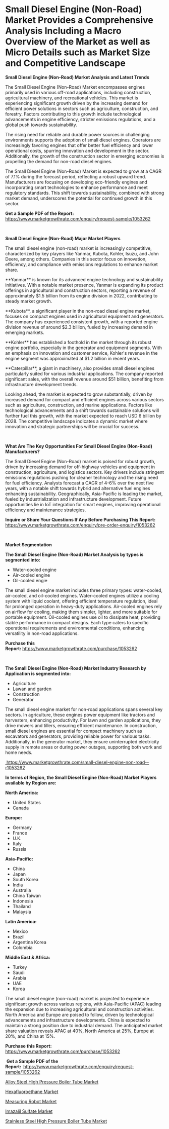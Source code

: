 <p><h1>Small Diesel Engine (Non-Road) Market Provides a Comprehensive Analysis Including a Macro Overview of the Market as well as Micro Details such as Market Size and Competitive Landscape</h1></p><p><strong>Small Diesel Engine (Non-Road) Market Analysis and Latest Trends</strong></p>
<p><p>The Small Diesel Engine (Non-Road) Market encompasses engines primarily used in various off-road applications, including construction, agricultural machinery, and recreational vehicles. This market is experiencing significant growth driven by the increasing demand for efficient power solutions in sectors such as agriculture, construction, and forestry. Factors contributing to this growth include technological advancements in engine efficiency, stricter emissions regulations, and a global push towards sustainability.</p><p>The rising need for reliable and durable power sources in challenging environments supports the adoption of small diesel engines. Operators are increasingly favoring engines that offer better fuel efficiency and lower operational costs, spurring innovation and development in the sector. Additionally, the growth of the construction sector in emerging economies is propelling the demand for non-road diesel engines.</p><p>The Small Diesel Engine (Non-Road) Market is expected to grow at a CAGR of 7.1% during the forecast period, reflecting a robust upward trend. Manufacturers are focusing on developing eco-friendly engines and incorporating smart technologies to enhance performance and meet regulatory standards. This shift towards sustainability, combined with strong market demand, underscores the potential for continued growth in this sector.</p></p>
<p><strong>Get a Sample PDF of the Report:&nbsp;</strong> <a href="https://www.marketgrowthrate.com/enquiry/request-sample/1053262">https://www.marketgrowthrate.com/enquiry/request-sample/1053262</a></p>
<p>&nbsp;</p>
<p><strong>Small Diesel Engine (Non-Road) Major Market Players</strong></p>
<p><p>The small diesel engine (non-road) market is increasingly competitive, characterized by key players like Yanmar, Kubota, Kohler, Isuzu, and John Deere, among others. Companies in this sector focus on innovation, efficiency, and compliance with emissions regulations to enhance market share.</p><p>**Yanmar** is known for its advanced engine technology and sustainability initiatives. With a notable market presence, Yanmar is expanding its product offerings in agricultural and construction sectors, reporting a revenue of approximately $1.5 billion from its engine division in 2022, contributing to steady market growth.</p><p>**Kubota**, a significant player in the non-road diesel engine market, focuses on compact engines used in agricultural equipment and generators. The company has experienced consistent growth, with a reported engine division revenue of around $2.3 billion, fueled by increasing demand in emerging markets.</p><p>**Kohler** has established a foothold in the market through its robust engine portfolio, especially in the generator and equipment segments. With an emphasis on innovation and customer service, Kohler's revenue in the engine segment was approximated at $1.2 billion in recent years.</p><p>**Caterpillar**, a giant in machinery, also provides small diesel engines particularly suited for various industrial applications. The company reported significant sales, with the overall revenue around $51 billion, benefiting from infrastructure development trends.</p><p>Looking ahead, the market is expected to grow substantially, driven by increased demand for compact and efficient engines across various sectors such as agriculture, construction, and marine applications. Factors like technological advancements and a shift towards sustainable solutions will further fuel this growth, with the market expected to reach USD 6 billion by 2028. The competitive landscape indicates a dynamic market where innovation and strategic partnerships will be crucial for success.</p></p>
<p>&nbsp;</p>
<p><strong>What Are The Key Opportunities For Small Diesel Engine (Non-Road) Manufacturers?</strong></p>
<p><p>The Small Diesel Engine (Non-Road) market is poised for robust growth, driven by increasing demand for off-highway vehicles and equipment in construction, agriculture, and logistics sectors. Key drivers include stringent emissions regulations pushing for cleaner technology and the rising need for fuel efficiency. Analysts forecast a CAGR of 4-6% over the next five years, with a notable shift towards hybrid and alternative fuel engines enhancing sustainability. Geographically, Asia-Pacific is leading the market, fueled by industrialization and infrastructure development. Future opportunities lie in IoT integration for smart engines, improving operational efficiency and maintenance strategies.</p></p>
<p><strong>Inquire or Share Your Questions If Any Before Purchasing This Report:</strong> <a href="https://www.marketgrowthrate.com/enquiry/pre-order-enquiry/1053262">https://www.marketgrowthrate.com/enquiry/pre-order-enquiry/1053262</a></p>
<p>&nbsp;</p>
<p><strong>Market Segmentation</strong></p>
<p><strong>The Small Diesel Engine (Non-Road) Market Analysis by types is segmented into:</strong></p>
<p><ul><li>Water-cooled engine</li><li>Air-cooled engine</li><li>Oil-cooled engie</li></ul></p>
<p><p>The small diesel engine market includes three primary types: water-cooled, air-cooled, and oil-cooled engines. Water-cooled engines utilize a cooling system with liquid coolant, offering efficient temperature regulation, ideal for prolonged operation in heavy-duty applications. Air-cooled engines rely on airflow for cooling, making them simpler, lighter, and more suitable for portable equipment. Oil-cooled engines use oil to dissipate heat, providing stable performance in compact designs. Each type caters to specific operational requirements and environmental conditions, enhancing versatility in non-road applications.</p></p>
<p><strong>Purchase this Report:&nbsp;</strong><a href="https://www.marketgrowthrate.com/purchase/1053262">https://www.marketgrowthrate.com/purchase/1053262</a></p>
<p>&nbsp;</p>
<p><strong>The Small Diesel Engine (Non-Road) Market Industry Research by Application is segmented into:</strong></p>
<p><ul><li>Agriculture</li><li>Lawan and garden</li><li>Construction</li><li>Generator</li></ul></p>
<p><p>The small diesel engine market for non-road applications spans several key sectors. In agriculture, these engines power equipment like tractors and harvesters, enhancing productivity. For lawn and garden applications, they drive mowers and tillers, ensuring efficient maintenance. In construction, small diesel engines are essential for compact machinery such as excavators and generators, providing reliable power for various tasks. Additionally, in the generator market, they ensure uninterrupted electricity supply in remote areas or during power outages, supporting both work and home needs.</p></p>
<p><a href="https://www.marketgrowthrate.com/small-diesel-engine-non-road--r1053262">&nbsp;https://www.marketgrowthrate.com/small-diesel-engine-non-road--r1053262</a></p>
<p><strong>In terms of Region, the Small Diesel Engine (Non-Road) Market Players available by Region are:</strong></p>
<p>
    <p> <strong> North America: </strong>
        <ul>
            <li>United States</li>
            <li>Canada</li>
        </ul>
        </p> 
    <p> <strong> Europe: </strong>
        <ul>
            <li>Germany</li>
            <li>France</li>
            <li>U.K.</li>
            <li>Italy</li>
            <li>Russia</li>
        </ul>
        </p> 
    <p> <strong> Asia-Pacific: </strong>
        <ul>
            <li>China</li>
            <li>Japan</li>
            <li>South Korea</li>
            <li>India</li>
            <li>Australia</li>
            <li>China Taiwan</li>
            <li>Indonesia</li>
            <li>Thailand</li>
            <li>Malaysia</li>
        </ul>
        </p> 
    <p> <strong> Latin America: </strong>
        <ul>
            <li>Mexico</li>
            <li>Brazil</li>
            <li>Argentina Korea</li>
            <li>Colombia</li>
        </ul>
        </p> 
    <p> <strong> Middle East & Africa: </strong>
        <ul>
            <li>Turkey</li>
            <li>Saudi</li>
            <li>Arabia</li>
            <li>UAE</li>
            <li>Korea</li>
        </ul>
    </p>
    </p>
<p><p>The small diesel engine (non-road) market is projected to experience significant growth across various regions, with Asia-Pacific (APAC) leading the expansion due to increasing agricultural and construction activities. North America and Europe are poised to follow, driven by technological advancements and infrastructure developments. China is expected to maintain a strong position due to industrial demand. The anticipated market share valuation reveals APAC at 40%, North America at 25%, Europe at 20%, and China at 15%.</p></p>
<p><strong>Purchase this Report: </strong><a href="https://www.marketgrowthrate.com/purchase/1053262">https://www.marketgrowthrate.com/purchase/1053262</a></p>
<p>&nbsp;<strong>Get a Sample PDF of the Report:&nbsp;&nbsp;</strong><a href="https://www.marketgrowthrate.com/enquiry/request-sample/1053262">https://www.marketgrowthrate.com/enquiry/request-sample/1053262</a></p>
<p><strong></strong></p>
<p><p><a href="https://medium.com/@syaifulanwaramsyori/alloy-steel-high-pressure-boiler-tube-market-global-market-insights-and-regional-analysis-032c5df3e3fb">Alloy Steel High Pressure Boiler Tube Market</a></p><p><a href="https://www.linkedin.com/pulse/driving-factors-behind-hexafluoroethane-market-trends-applications-1lmie?trackingId=Fv2NBCUKSO2QWlSVB2pw7A%3D%3D">Hexafluoroethane Market</a></p><p><a href="https://github.com/NorbertYates/Market-Research-Report-List-7/blob/main/measuring-robot-market.md">Measuring Robot Market</a></p><p><a href="https://www.linkedin.com/pulse/imazalil-sulfate-market-global-share-ranking-overall-5tbpe">Imazalil Sulfate Market</a></p><p><a href="https://medium.com/@sajonf007/the-role-of-stainless-steel-high-pressure-boiler-tube-market-applications-power-plants-13a4c0ff3614">Stainless Steel High Pressure Boiler Tube Market</a></p></p>